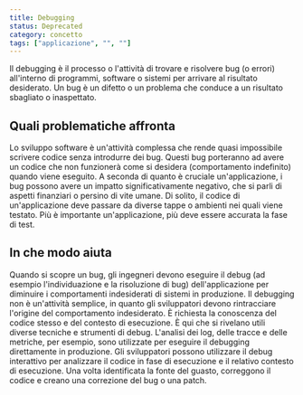 ```yaml
---
title: Debugging
status: Deprecated
category: concetto
tags: ["applicazione", "", ""]
---
```




Il debugging è il processo o l'attività di trovare e risolvere bug (o errori) all'interno di programmi, software o sistemi per arrivare al risultato desiderato.
Un bug è un difetto o un problema che conduce a un risultato sbagliato o inaspettato.

## Quali problematiche affronta

Lo sviluppo software è un'attività complessa che rende quasi impossibile scrivere codice senza introdurre dei bug.
Questi bug porteranno ad avere un codice che non funzionerà come si desidera (comportamento indefinito) quando viene eseguito.
A seconda di quanto è cruciale un'applicazione, i bug possono avere un impatto significativamente negativo, che si parli di aspetti finanziari o persino di vite umane.
Di solito, il codice di un'applicazione deve passare da diverse tappe o ambienti nei quali viene testato.
Più è importante un'applicazione, più deve essere accurata la fase di test.

## In che modo aiuta

Quando si scopre un bug, gli ingegneri devono eseguire il debug (ad esempio l'individuazione e la risoluzione di bug) dell'applicazione per diminuire i comportamenti indesiderati di sistemi in produzione.
Il debugging non è un'attività semplice, in quanto gli sviluppatori devono rintracciare l'origine del comportamento indesiderato. È richiesta la conoscenza del codice stesso e del contesto di esecuzione.
È qui che si rivelano utili diverse tecniche e strumenti di debug.
L'analisi dei log, delle tracce e delle metriche, per esempio, sono utilizzate per eseguire il debugging direttamente in produzione.
Gli sviluppatori possono utilizzare il debug interattivo per analizzare il codice in fase di esecuzione e il relativo contesto di esecuzione.
Una volta identificata la fonte del guasto, correggono il codice e creano una correzione del bug o una patch.
